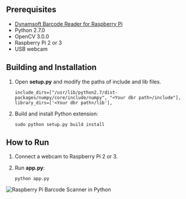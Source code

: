 ## Prerequisites
* [Dynamsoft Barcode Reader for Raspberry Pi][0]
* Python 2.7.0
* OpenCV 3.0.0
* Raspberry Pi 2 or 3
* USB webcam

## Building and Installation
1. Open **setup.py** and modify the paths of include and lib files.
    
    ```
    include_dirs=["/usr/lib/python2.7/dist-packages/numpy/core/include/numpy", "<Your dbr path>/include"],
    library_dirs=['<Your dbr path>/lib'],
    ```
2. Build and install Python extension:
    
    ```
    sudo python setup.py build install
    ```

## How to Run
1. Connect a webcam to Raspberry Pi 2 or 3.
2. Run **app.py**: 

    ```
    python app.py
    ```

![Raspberry Pi Barcode Scanner in Python](http://www.codepool.biz/wp-content/uploads/2016/11/rpi-python-webcam-small.png)

[0]:http://www.dynamsoft.com/Downloads/Dynamic-Barcode-Reader-for-Raspberry-Pi-Download.aspx 
